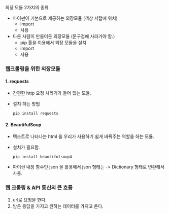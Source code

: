 외장 모듈 2가지의 종류



* 파이썬이 기본으로 제공하는 외장모듈 (책상 서랍에 위치)
  * import
  * 사용
* 다른 사람이 만들어둔 외장모듈 (문구점에 사러가야 함.)
  * pip 툴을 이용해서 외장 모듈을 설치
  * import 
  * 사용





### 웹크롤링을 위한 외장모듈

#### 1. requests

* 간편한 http 요청 처리기가 들어 있는 모듈.

* 설치 하는 방법

  ```
  pip install requests
  ```

#### 2. BeautifulSoup

* 텍스트로 나타나는 html 을 우리가 사용하기 쉽게 바꿔주는 역할을 하는 모듈.

* 설치가 필요함.

  ```
  pip install beautifulsoup4
  ```



* 파이썬 내장 함수인 json 을 활용해서 json 형태는 -> Dictionary 형태로 변환해서 사용.



### 웹 크롤링 & API 통신의 큰 흐름

1. url로 요청을 한다.
2. 받은 응답을 가지고 원하는 데이터를 가지고 온다.